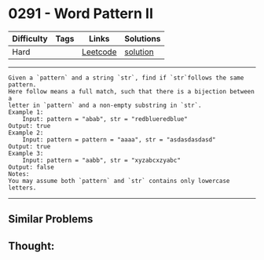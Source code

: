# 0291 - Word Pattern II

Difficulty  | Tags | Links | Solutions
----------- | ---- | ----- | -----
Hard |  | [Leetcode](https://leetcode.com/problems/word-pattern-ii) | [solution](https://leetcode.com/problems/word-pattern-ii/solution/)


-----------

```
Given a `pattern` and a string `str`, find if `str`follows the same pattern.
Here follow means a full match, such that there is a bijection between a
letter in `pattern` and a non-empty substring in `str`.
Example 1:
    Input: pattern = "abab", str = "redblueredblue"
Output: true
Example 2:
    Input: pattern = pattern = "aaaa", str = "asdasdasdasd"
Output: true
Example 3:
    Input: pattern = "aabb", str = "xyzabcxzyabc"
Output: false
Notes:
You may assume both `pattern` and `str` contains only lowercase letters.
```

-----------


## Similar Problems




## Thought:
